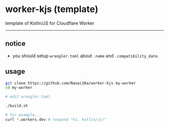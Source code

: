 # worker-kjs (template)

template of Kotlin/JS for Cloudflare Worker

---

## notice

- you should setup `wrangler.toml` about `.name` and `.compatibility_date`.

## usage

```sh
git clone https://github.com/Nanai10a/worker-kjs my-worker
cd my-worker

# edit wrangler.toml

./build.sh

# for example...
curl *.workers.dev # respond "hi, kotlin/js?"
```
